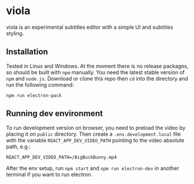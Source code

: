 # viola

viola is an experimental subtitles editor with a simple UI and subtitles styling.

## Installation
Tested in Linux and Windows. At the moment there is no release packages, so should be built with `npm` manually. You need the latest stable version of `npm` and `node.js`. Download or clone this repo then `cd` into the directory and run the following command:

```
npm run electron-pack
```

## Running dev environment
To run development version on browser, you need to preload the video by placing it on `public` directory.
Then create a `.env.development.local` file with the variable `REACT_APP_DEV_VIDEO_PATH` pointing to the video absolute path, e.g.:
```
REACT_APP_DEV_VIDEO_PATH=/BigBuckBunny.mp4
```
After the env setup, run `npm start` and `npm run electron-dev` in another terminal if you want to run electron.
